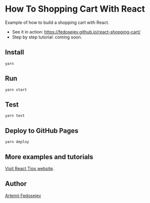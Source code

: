 # How To Shopping Cart With React

Example of how to build a shopping cart with React.

- See it in action: https://fedosejev.github.io/react-shopping-cart/
- Step by step tutorial: coming soon.

## Install

`yarn`

## Run

`yarn start`

## Test

`yarn test`

## Deploy to GitHub Pages

`yarn deploy`

## More examples and tutorials

[Visit React Tips website](http://react.tips).

## Author

[Artemij Fedosejev](http://artemij.com)
